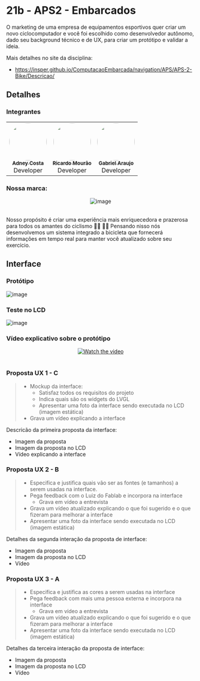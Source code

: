 # 21b - APS2 - Embarcados

O marketing de uma empresa de equipamentos esportivos quer criar um novo ciclocomputador e você foi escolhido como desenvolvedor autônomo, dado seu background técnico e de UX, para criar um protótipo e validar a ideia.

Mais detalhes no site da disciplina:

- https://insper.github.io/ComputacaoEmbarcada/navigation/APS/APS-2-Bike/Descricao/

## Detalhes

### Integrantes


<div align="center" style="max-width:68rem;">
<table>
  <tr>
    <td align="center"><a href="https://github.com/Adneycm"><img style="border-radius: 50%;" src="https://avatars.githubusercontent.com/Adneycm" width="100px;" alt=""/><br /><sub><b>Adney Costa</b></sub></a><br /><a href="https://github.com/Adneycm" title="Adney Costa"></a> Developer</td>
   <td align="center"><a href="https://github.com/RicardoMourao-py"><img style="border-radius: 50%;" src="https://avatars.githubusercontent.com/RicardoMourao-py" width="100px;" alt=""/><br /><sub><b>Ricardo Mourão</b></sub></a><br /><a href="https://github.com/RicardoMourao-py" title="Ricardo Mourão"></a>Developer</td>
   <td align="center"><a href="https://github.com/gabri190"><img style="border-radius: 50%;" src="https://avatars.githubusercontent.com/gabri190" width="100px;" alt=""/><br /><sub><b>Gabriel Araujo</b></sub></a><br /><a href="https://github.com/gabri190" title="Gabriel Araujo"></a>Developer</td>

  </tr>
</table>
</div>

### Nossa marca:

<div align="center">
 <table>
  <tr>
   
 ![image](https://user-images.githubusercontent.com/72897285/200314112-a6cbfe4d-730d-4f68-9cd7-5627ef747c9d.png)

  </tr>
</table>
</div>

Nosso propósito é criar uma experiência mais enriquecedora e prazerosa para todos os amantes do ciclismo 🚴‍♂️ 🚵‍♀️ 
Pensando nisso nós desenvolvemos um sistema integrado a bicicleta que fornecerá informações em tempo real para manter você atualizado sobre seu exercício.

## Interface

### Protótipo
![image](https://user-images.githubusercontent.com/72897285/200325112-21d8d164-e151-4aca-93f1-29f128ac636d.png)

### Teste no LCD
![image](https://user-images.githubusercontent.com/72897285/200328260-e16c1aec-4766-4971-a09e-626ff67d540b.png)


### Vídeo explicativo sobre o protótipo

<div align="center">
<table>
 
[![Watch the video](https://user-images.githubusercontent.com/72897285/200366883-dd151c9c-d6e4-48d3-9700-ca1e23d41b46.png)](https://www.youtube.com/watch?v=b49Bcf9cohY)

</table>
</div>

### Proposta UX 1 - C

> - Mockup da interface:
>    - Satisfaz todos os requisitos do projeto
>    - Indica quais são os widgets do LVGL 
>    - Apresentar uma foto da interface sendo executada no LCD (imagem estática)
> - Grava um vídeo explicando a interface


Descricão da primeira proposta da interface:

- Imagem da proposta
- Imagem da proposta no LCD
- Vídeo explicando a interface

### Proposta UX 2 - B

> - Especifica e justifica quais vão ser as fontes (e tamanhos) a serem usadas na interface.
> - Pega feedback com o Luiz do Fablab e incorpora na interface
>   - Grava em vídeo a entrevista
> - Grava um vídeo atualizado explicando o que foi sugerido e o que fizeram para melhorar a interface
> - Apresentar uma foto da interface sendo executada no LCD (imagem estática)

Detalhes da segunda interação da proposta de interface:

<!-- 
 Adicionar texto descrevendo a evolução 
 da interface
-->

- Imagem da proposta
- Imagem da proposta no LCD
- Vídeo

### Proposta UX 3 - A

> - Especifica e justifica as cores a serem usadas na interface
> - Pega feedback com mais uma pessoa externa e incorpora na interface
>     - Grava em vídeo a entrevista
> - Grava um vídeo atualizado explicando o que foi sugerido e o que fizeram para melhorar a interface
> - Apresentar uma foto da interface sendo executada no LCD (imagem estática)

Detalhes da terceira interação da proposta de interface:

<!-- 
 Adicionar texto descrevendo a evolução 
 da interface
-->

- Imagem da proposta
- Imagem da proposta no LCD
- Vídeo 
